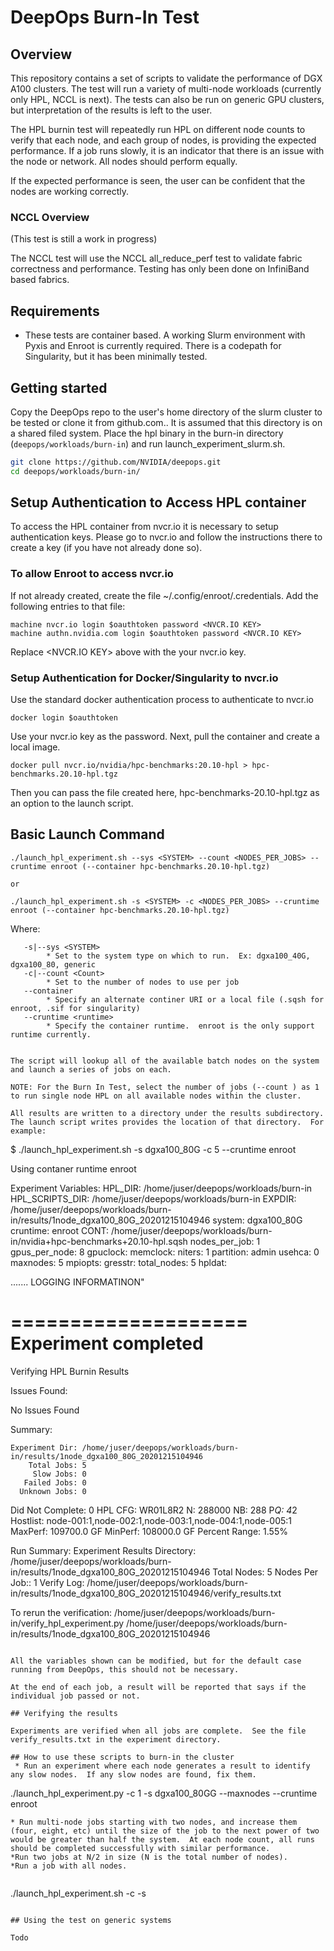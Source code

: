 # DeepOps Burn-In Test

## Overview

This repository contains a set of scripts to validate the performance of DGX A100 clusters. The test will run a variety of multi-node workloads (currently only HPL, NCCL is next).  The tests can also be run on generic GPU clusters, but interpretation of the results is left to the user.

The HPL burnin test will repeatedly run HPL on different node counts to verify that each node, and each group of nodes, is providing the expected performance.  If a job runs slowly, it is an indicator that there is an issue with the node or network.  All nodes should perform equally.  

If the expected performance is seen, the user can be confident that the nodes are working correctly.


### NCCL Overview
(This test is still a work in progress)

The NCCL test will use the NCCL all_reduce_perf test to validate fabric correctness and performance.  Testing has only been done on InfiniBand based fabrics. 

## Requirements

- These tests are container based. A working Slurm environment with Pyxis and Enroot is currently required.  There is a codepath for Singularity, but it has been minimally tested.

## Getting started

Copy the DeepOps repo to the user's home directory of the slurm cluster to be tested or clone it from github.com.. It is assumed that this directory is on a shared filed system. Place the hpl binary in the burn-in directory (`deepops/workloads/burn-in`) and run launch_experiment_slurm.sh.

```sh
git clone https://github.com/NVIDIA/deepops.git
cd deepops/workloads/burn-in/

```

## Setup Authentication to Access HPL container

To access the HPL container from nvcr.io it is necessary to setup authentication keys.  Please go to nvcr.io and follow the instructions there to create a key (if you have not already done so).

###  To allow Enroot to access nvcr.io

If not already created, create the file ~/.config/enroot/.credentials.  Add the following entries to that file:

```
machine nvcr.io login $oauthtoken password <NVCR.IO KEY>
machine authn.nvidia.com login $oauthtoken password <NVCR.IO KEY>
```
Replace <NVCR.IO KEY> above with the your nvcr.io key.

### Setup Authentication for Docker/Singularity to nvcr.io

Use the standard docker authentication process to authenticate to nvcr.io

```
docker login $oauthtoken
```

Use your nvcr.io key as the password. Next, pull the container and create a local image.

```
docker pull nvcr.io/nvidia/hpc-benchmarks:20.10-hpl > hpc-benchmarks.20.10-hpl.tgz
```

Then you can pass the file created here, hpc-benchmarks-20.10-hpl.tgz as an option to the launch script.

## Basic Launch Command

```
./launch_hpl_experiment.sh --sys <SYSTEM> --count <NODES_PER_JOBS> --cruntime enroot (--container hpc-benchmarks.20.10-hpl.tgz)

or

./launch_hpl_experiment.sh -s <SYSTEM> -c <NODES_PER_JOBS> --cruntime enroot (--container hpc-benchmarks.20.10-hpl.tgz)
```

Where:

```
   -s|--sys <SYSTEM>
        * Set to the system type on which to run.  Ex: dgxa100_40G, dgxa100_80, generic
   -c|--count <Count>
        * Set to the number of nodes to use per job
   --container 
        * Specify an alternate continer URI or a local file (.sqsh for enroot, .sif for singularity)
   --cruntime <runtime> 
        * Specify the container runtime.  enroot is the only support runtime currently.


The script will lookup all of the available batch nodes on the system and launch a series of jobs on each.  

NOTE: For the Burn In Test, select the number of jobs (--count ) as 1 to run single node HPL on all available nodes within the cluster.

All results are written to a directory under the results subdirectory.  The launch script writes provides the location of that directory.  For example:

```
$ ./launch_hpl_experiment.sh -s dgxa100_80G  -c 5 --cruntime enroot

Using contaner runtime enroot

Experiment Variables:
HPL_DIR: /home/juser/deepops/workloads/burn-in
HPL_SCRIPTS_DIR: /home/juser/deepops/workloads/burn-in
EXPDIR: /home/juser/deepops/workloads/burn-in/results/1node_dgxa100_80G_20201215104946
system: dgxa100_80G
cruntime: enroot
CONT: /home/juser/deepops/workloads/burn-in/nvidia+hpc-benchmarks+20.10-hpl.sqsh
nodes_per_job: 1
gpus_per_node: 8
gpuclock: <Not Set>
memclock: <Not Set>
niters: 1
partition: admin
usehca: 0
maxnodes: 5
mpiopts: <Not Set>
gresstr: <Not Set>
total_nodes: 5
hpldat: <Not Set>


....... LOGGING INFORMATINON"

====================
Experiment completed
====================

Verifying HPL Burnin Results


Issues Found:

No Issues Found


Summary:

    Experiment Dir: /home/juser/deepops/workloads/burn-in/results/1node_dgxa100_80G_20201215104946
        Total Jobs: 5
         Slow Jobs: 0
       Failed Jobs: 0
      Unknown Jobs: 0
  Did Not Complete: 0
           HPL CFG: WR01L8R2
                 N: 288000
                NB: 288
               P*Q: 4*2
          Hostlist: node-001:1,node-002:1,node-003:1,node-004:1,node-005:1
           MaxPerf: 109700.0 GF
           MinPerf: 108000.0 GF
     Percent Range: 1.55%


Run Summary:
Experiment Results Directory: /home/juser/deepops/workloads/burn-in/results/1node_dgxa100_80G_20201215104946
Total Nodes: 5
Nodes Per Job:: 1
Verify Log: /home/juser/deepops/workloads/burn-in/results/1node_dgxa100_80G_20201215104946/verify_results.txt

To rerun the verification: /home/juser/deepops/workloads/burn-in/verify_hpl_experiment.py /home/juser/deepops/workloads/burn-in/results/1node_dgxa100_80G_20201215104946

```

All the variables shown can be modified, but for the default case running from DeepOps, this should not be necessary.

At the end of each job, a result will be reported that says if the individual job passed or not.

## Verifying the results

Experiments are verified when all jobs are complete.  See the file verify_results.txt in the experiment directory.

## How to use these scripts to burn-in the cluster
 * Run an experiment where each node generates a result to identify any slow nodes.  If any slow nodes are found, fix them.

```
./launch_hpl_experiment.py -c 1 -s dgxa100_80GG --maxnodes <number of nodes to run single node burn-in>  --cruntime enroot
```
* Run multi-node jobs starting with two nodes, and increase them (four, eight, etc) until the size of the job to the next power of two would be greater than half the system.  At each node count, all runs should be completed successfully with similar performance.
*Run two jobs at N/2 in size (N is the total number of nodes). 
*Run a job with all nodes.


```
./launch_hpl_experiment.sh -c <number of nodes> -s <system type>

```

## Using the test on generic systems

Todo
